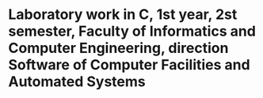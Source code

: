 # Laboratory work in C, 1st year, 2st semester, Faculty of Informatics and Computer Engineering, direction Software of Computer Facilities and Automated Systems
